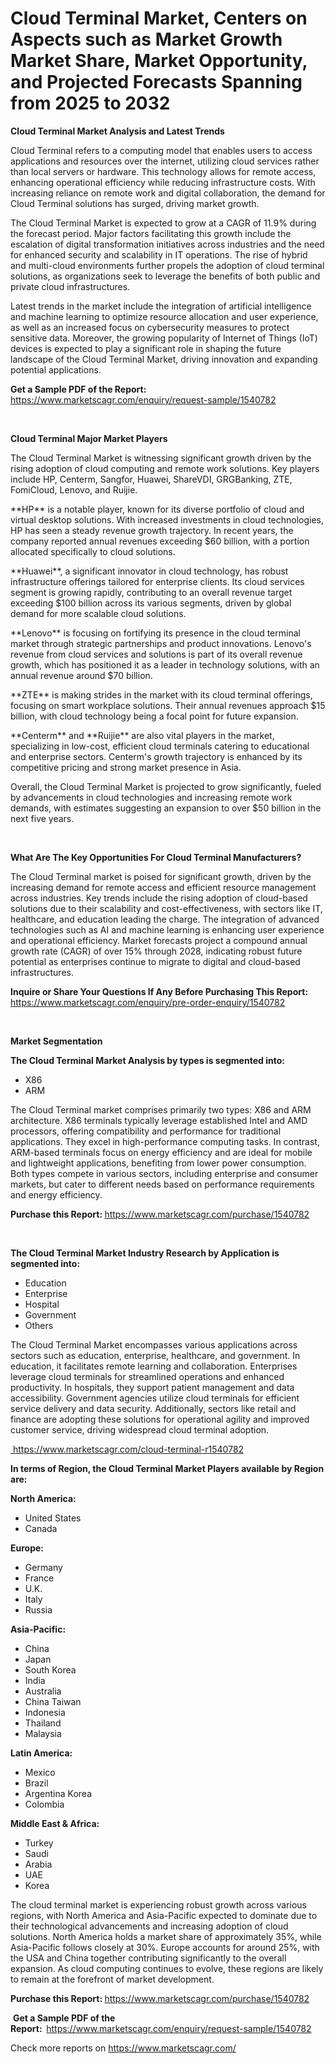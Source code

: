 <p><h1>Cloud Terminal Market, Centers on Aspects such as Market Growth Market Share, Market Opportunity, and Projected Forecasts Spanning from 2025 to 2032</h1></p><p><strong>Cloud Terminal Market Analysis and Latest Trends</strong></p>
<p><p>Cloud Terminal refers to a computing model that enables users to access applications and resources over the internet, utilizing cloud services rather than local servers or hardware. This technology allows for remote access, enhancing operational efficiency while reducing infrastructure costs. With increasing reliance on remote work and digital collaboration, the demand for Cloud Terminal solutions has surged, driving market growth.</p><p>The Cloud Terminal Market is expected to grow at a CAGR of 11.9% during the forecast period. Major factors facilitating this growth include the escalation of digital transformation initiatives across industries and the need for enhanced security and scalability in IT operations. The rise of hybrid and multi-cloud environments further propels the adoption of cloud terminal solutions, as organizations seek to leverage the benefits of both public and private cloud infrastructures.</p><p>Latest trends in the market include the integration of artificial intelligence and machine learning to optimize resource allocation and user experience, as well as an increased focus on cybersecurity measures to protect sensitive data. Moreover, the growing popularity of Internet of Things (IoT) devices is expected to play a significant role in shaping the future landscape of the Cloud Terminal Market, driving innovation and expanding potential applications.</p></p>
<p><strong>Get a Sample PDF of the Report:&nbsp;</strong> <a href="https://www.marketscagr.com/enquiry/request-sample/1540782?utm_campaign=1835&utm_medium=2&utm_source=Github&utm_content=ia&utm_term=15022025&utm_id=cloud-terminal">https://www.marketscagr.com/enquiry/request-sample/1540782</a></p>
<p>&nbsp;</p>
<p><strong>Cloud Terminal Major Market Players</strong></p>
<p><p>The Cloud Terminal Market is witnessing significant growth driven by the rising adoption of cloud computing and remote work solutions. Key players include HP, Centerm, Sangfor, Huawei, ShareVDI, GRGBanking, ZTE, FomiCloud, Lenovo, and Ruijie.</p><p>**HP** is a notable player, known for its diverse portfolio of cloud and virtual desktop solutions. With increased investments in cloud technologies, HP has seen a steady revenue growth trajectory. In recent years, the company reported annual revenues exceeding $60 billion, with a portion allocated specifically to cloud solutions.</p><p>**Huawei**, a significant innovator in cloud technology, has robust infrastructure offerings tailored for enterprise clients. Its cloud services segment is growing rapidly, contributing to an overall revenue target exceeding $100 billion across its various segments, driven by global demand for more scalable cloud solutions.</p><p>**Lenovo** is focusing on fortifying its presence in the cloud terminal market through strategic partnerships and product innovations. Lenovo's revenue from cloud services and solutions is part of its overall revenue growth, which has positioned it as a leader in technology solutions, with an annual revenue around $70 billion.</p><p>**ZTE** is making strides in the market with its cloud terminal offerings, focusing on smart workplace solutions. Their annual revenues approach $15 billion, with cloud technology being a focal point for future expansion.</p><p>**Centerm** and **Ruijie** are also vital players in the market, specializing in low-cost, efficient cloud terminals catering to educational and enterprise sectors. Centerm's growth trajectory is enhanced by its competitive pricing and strong market presence in Asia.</p><p>Overall, the Cloud Terminal Market is projected to grow significantly, fueled by advancements in cloud technologies and increasing remote work demands, with estimates suggesting an expansion to over $50 billion in the next five years.</p></p>
<p>&nbsp;</p>
<p><strong>What Are The Key Opportunities For Cloud Terminal Manufacturers?</strong></p>
<p><p>The Cloud Terminal market is poised for significant growth, driven by the increasing demand for remote access and efficient resource management across industries. Key trends include the rising adoption of cloud-based solutions due to their scalability and cost-effectiveness, with sectors like IT, healthcare, and education leading the charge. The integration of advanced technologies such as AI and machine learning is enhancing user experience and operational efficiency. Market forecasts project a compound annual growth rate (CAGR) of over 15% through 2028, indicating robust future potential as enterprises continue to migrate to digital and cloud-based infrastructures.</p></p>
<p><strong>Inquire or Share Your Questions If Any Before Purchasing This Report:</strong> <a href="https://www.marketscagr.com/enquiry/pre-order-enquiry/1540782?utm_campaign=1835&utm_medium=2&utm_source=Github&utm_content=ia&utm_term=15022025&utm_id=cloud-terminal">https://www.marketscagr.com/enquiry/pre-order-enquiry/1540782</a></p>
<p>&nbsp;</p>
<p><strong>Market Segmentation</strong></p>
<p><strong>The Cloud Terminal Market Analysis by types is segmented into:</strong></p>
<p><ul><li>X86</li><li>ARM</li></ul></p>
<p><p>The Cloud Terminal market comprises primarily two types: X86 and ARM architecture. X86 terminals typically leverage established Intel and AMD processors, offering compatibility and performance for traditional applications. They excel in high-performance computing tasks. In contrast, ARM-based terminals focus on energy efficiency and are ideal for mobile and lightweight applications, benefiting from lower power consumption. Both types compete in various sectors, including enterprise and consumer markets, but cater to different needs based on performance requirements and energy efficiency.</p></p>
<p><strong>Purchase this Report:&nbsp;</strong><a href="https://www.marketscagr.com/purchase/1540782?utm_campaign=1835&utm_medium=2&utm_source=Github&utm_content=ia&utm_term=15022025&utm_id=cloud-terminal">https://www.marketscagr.com/purchase/1540782</a></p>
<p>&nbsp;</p>
<p><strong>The Cloud Terminal Market Industry Research by Application is segmented into:</strong></p>
<p><ul><li>Education</li><li>Enterprise</li><li>Hospital</li><li>Government</li><li>Others</li></ul></p>
<p><p>The Cloud Terminal Market encompasses various applications across sectors such as education, enterprise, healthcare, and government. In education, it facilitates remote learning and collaboration. Enterprises leverage cloud terminals for streamlined operations and enhanced productivity. In hospitals, they support patient management and data accessibility. Government agencies utilize cloud terminals for efficient service delivery and data security. Additionally, sectors like retail and finance are adopting these solutions for operational agility and improved customer service, driving widespread cloud terminal adoption.</p></p>
<p><a href="https://www.marketscagr.com/cloud-terminal-r1540782?utm_campaign=1835&utm_medium=2&utm_source=Github&utm_content=ia&utm_term=15022025&utm_id=cloud-terminal">&nbsp;https://www.marketscagr.com/cloud-terminal-r1540782</a></p>
<p><strong>In terms of Region, the Cloud Terminal Market Players available by Region are:</strong></p>
<p>
    <p> <strong> North America: </strong>
        <ul>
            <li>United States</li>
            <li>Canada</li>
        </ul>
        </p> 
    <p> <strong> Europe: </strong>
        <ul>
            <li>Germany</li>
            <li>France</li>
            <li>U.K.</li>
            <li>Italy</li>
            <li>Russia</li>
        </ul>
        </p> 
    <p> <strong> Asia-Pacific: </strong>
        <ul>
            <li>China</li>
            <li>Japan</li>
            <li>South Korea</li>
            <li>India</li>
            <li>Australia</li>
            <li>China Taiwan</li>
            <li>Indonesia</li>
            <li>Thailand</li>
            <li>Malaysia</li>
        </ul>
        </p> 
    <p> <strong> Latin America: </strong>
        <ul>
            <li>Mexico</li>
            <li>Brazil</li>
            <li>Argentina Korea</li>
            <li>Colombia</li>
        </ul>
        </p> 
    <p> <strong> Middle East & Africa: </strong>
        <ul>
            <li>Turkey</li>
            <li>Saudi</li>
            <li>Arabia</li>
            <li>UAE</li>
            <li>Korea</li>
        </ul>
    </p>
    </p>
<p><p>The cloud terminal market is experiencing robust growth across various regions, with North America and Asia-Pacific expected to dominate due to their technological advancements and increasing adoption of cloud solutions. North America holds a market share of approximately 35%, while Asia-Pacific follows closely at 30%. Europe accounts for around 25%, with the USA and China together contributing significantly to the overall expansion. As cloud computing continues to evolve, these regions are likely to remain at the forefront of market development.</p></p>
<p><strong>Purchase this Report: </strong><a href="https://www.marketscagr.com/purchase/1540782?utm_campaign=1835&utm_medium=2&utm_source=Github&utm_content=ia&utm_term=15022025&utm_id=cloud-terminal">https://www.marketscagr.com/purchase/1540782</a></p>
<p>&nbsp;<strong>Get a Sample PDF of the Report:&nbsp;&nbsp;</strong><a href="https://www.marketscagr.com/enquiry/request-sample/1540782?utm_campaign=1835&utm_medium=2&utm_source=Github&utm_content=ia&utm_term=15022025&utm_id=cloud-terminal">https://www.marketscagr.com/enquiry/request-sample/1540782</a></p>
<p><strong></strong></p>
<p>Check more reports on <a href="https://www.marketscagr.com/?utm_campaign=1835&utm_medium=2&utm_source=Github&utm_content=ia&utm_term=15022025&utm_id=cloud-terminal">https://www.marketscagr.com/</a></p>